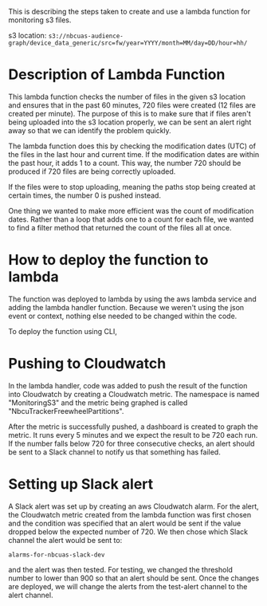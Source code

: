 This is describing the steps taken to create and use a lambda function for monitoring s3 files.

s3 location: `s3://nbcuas-audience-graph/device_data_generic/src=fw/year=YYYY/month=MM/day=DD/hour=hh/`
# Description of Lambda Function
This lambda function checks the number of files in the given s3 location and ensures that in the past 60 minutes, 
720 files were created (12 files are created per minute). The purpose of this is to make sure that if files aren't being
uploaded into the s3 location properly, we can be sent an alert right away so that we can identify the problem quickly. 

The lambda function does this by checking the modification dates (UTC) of the files in the last hour and current time. If 
the modification dates are within the past hour, it adds 1 to a count. This way, the number 720 should be produced if 
720 files are being correctly uploaded. 

If the files were to stop uploading, meaning the paths stop being created at certain times, the number 0 is pushed instead. 

One thing we wanted to make more efficient was the count of modification dates. Rather than a loop that adds one to a count
for each file, we wanted to find a filter method that returned the count of the files all at once. 
# How to deploy the function to lambda
The function was deployed to lambda by using the aws lambda service and adding the lambda handler function. Because 
we weren't using the json event or context, nothing else needed to be changed within the code. 

To deploy the function using CLI, 
# Pushing to Cloudwatch 
In the lambda handler, code was added to push the result of the function into Cloudwatch by creating a Cloudwatch metric. 
The namespace is named "MonitoringS3" and the metric being graphed is called "NbcuTrackerFreewheelPartitions".

After the metric is successfully pushed, a dashboard is created to graph the metric. It runs every 5 minutes and we expect
the result to be 720 each run. If the number falls below 720 for three consecutive checks, an alert should be sent to 
a Slack channel to notify us that something has failed. 
# Setting up Slack alert
A Slack alert was set up by creating an aws Cloudwatch alarm. For the alert, the Cloudwatch metric created from the 
lambda function was first chosen and the condition was specified that an alert would be sent if the value dropped below 
the expected number of 720. We then chose which Slack channel the alert would be sent to: 
```
alarms-for-nbcuas-slack-dev
```
and the alert was then tested. For testing, we changed the threshold number to lower than 900 so that an alert should be
sent. Once the changes are deployed, we will change the alerts from the test-alert channel to the alert channel.
